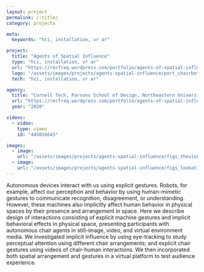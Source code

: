 ```yaml
---
layout: project
permalink: /:title/
category: projects

meta:
  keywords: "hci, installation, vr ar"

project:
  title: "Agents of Spatial Influence"
  type: "hci, installation, vr ar"
  url: "https://recfreq.wordpress.com/portfolio/agents-of-spatial-influence/"
  logo: "/assets/images/projects/agents-spatial-influence/port_chairbot-01.jpg"
  tech: "hci, installation, vr ar"

agency:
  title: "Cornell Tech, Parsons School of Design, Northeastern University"
  url: "https://recfreq.wordpress.com/portfolio/agents-of-spatial-influence/"
  year: "2020"

videos:
  - video:
    type: vimeo
    id: "445016643"

images:
  - image:
    url: "/assets/images/projects/agents-spatial-influence/figs_thesis01oneimage.jpg"
  - image:
    url: "/assets/images/projects/agents-spatial-influence/figs_lookat12featureSquare.gif"
---
```

<p>Autonomous devices interact with us using explicit gestures. Robots, for example, affect our perception and behavior by using human-mimetic gestures to communicate recognition, disagreement, or understanding. However, these machines also implicitly affect human behavior in physical spaces by their presence and arrangement in space. Here we describe design of interactions consisting of explicit machine gestures and implicit behavioral effects in physical space, presenting participants with autonomous chair agents in still-image, video, and virtual environment media. We investigated implicit influence by using eye-tracking to study perceptual attention using different chair arrangements; and explicit chair gestures using videos of chair-human interactions. We then incorporated both spatial arrangement and gestures in a virtual platform to test audience experience.</p>